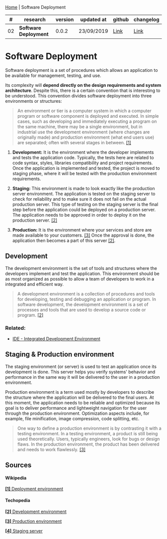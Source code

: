[Home](https://github.com/faelplg/web-development-researches) | Software Deployment

\# | research                 | version | updated at | github | changelog |
---|--------------------------|---------|------------|--------|-----------|
02 | **Software Deployment**  | 0.0.2   | 23/09/2019 | [Link](https://github.com/faelplg/web-development-researches/tree/master/deployment) | [Link](https://github.com/faelplg/web-development-researches/blob/master/deployment/CHANGELOG.md) |

# Software Deployment

Software deployment is a set of procedures which allows an application to be available for management, testing, and use.

Its complexity will **depend directly on the design requirements and system architecture**. Despite this, there is a certain convention that is interesting to be understood. This convention divides software deployment into three environments or structures:

> An environment or tier is a computer system in which a computer program or software component is deployed and executed. In simple cases, such as developing and immediately executing a program on the same machine, there may be a single environment, but in industrial use the development environment (where changes are originally made) and production environment (what end users use) are separated; often with several stages in between.
[[1]](#wikipedia)

1. **Development:**  It is the environment where the developer implements and tests the application code. Typically, the tests here are related to code syntax, styles, libraries compatibility and project requirements. Once the application is implemented and tested, the project is moved to staging phase, where it will be tested with the production environment requirements.

2. **Staging:** This environment is made to look exactly like the production server environment. The application is tested on the staging server to check for reliability and to make sure it does not fail on the actual production server. This type of testing on the staging server is the final step before the application could be deployed on a production server. The application needs to be approved in order to deploy it on the production server. [[2]](#techopedia)

3. **Production:** It is the environment where your services and store are made available to your customers. [[3]](#techopedia) Once the approval is done, the application then becomes a part of this server [[2]](#techopedia).

## Development

The development environment is the set of tools and structures where the developers implement and test the application. This environment should be as most organized as possible to allow a team of developers to work in a integrated and efficient way.

> A development environment is a collection of procedures and tools for developing, testing and debugging an application or program. In software development, the development environment is a set of processes and tools that are used to develop a source code or program. [[2]](#techopedia)

### Related:
* [IDE - Integrated Development Environment](https://en.wikipedia.org/wiki/Integrated_development_environment)

## Staging & Production environment

The staging environment (or server) is used to test an application once its development is done. This server helps you verify systems' behavior and performance in the same way it will be delivered to the user in a production environment.

Production environment is a term used mostly by developers to describe the structure where the application will be delivered to the final users. At this moment, the application needs to be reliable and optimized because its goal is to deliver performance and lightweight navigation for the user through the production environment. Optimization aspects include, for example, file minification, image compression, code splitting, etc.

> One way to define a production environment is by contrasting it with a testing environment. In a testing environment, a product is still being used theoretically. Users, typically engineers, look for bugs or design flaws. In the production environment, the product has been delivered and needs to work flawlessly. [[3]](#techopedia)

## Sources

#### Wikipedia
[**[1]** Deployment environment](https://en.wikipedia.org/wiki/Deployment_environment)

#### Techopedia
[**[2]** Development environment](https://www.techopedia.com/definition/16376/development-environment)

[**[3]** Production environment](https://www.techopedia.com/definition/8989/production-environment)

[**[4]** Staging server](https://www.techopedia.com/definition/8989/production-environment)
